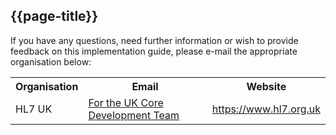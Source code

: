 ## {{page-title}}
If you have any questions, need further information or wish to provide feedback on this implementation guide, please e-mail the appropriate organisation below:

<table class="assets">
<tr>
<th>Organisation</th>
<th>Email</th>
<th>Website</th>
</tr>
<tr>
<td>HL7 UK</td>
<td><a href="mailto:ukcore@hl7.org.uk?Subject=UK Core NamingSystem Request">For the UK Core Development Team</a> </td>
<td><a href="https://www.hl7.org.uk" target="_blank">https://www.hl7.org.uk</a></td>
</tr>
</table>